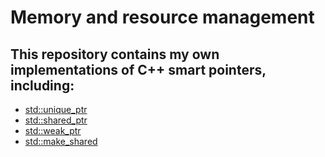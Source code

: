 # Memory and resource management

## This repository contains my own implementations of C++ smart pointers, including:
- [std::unique_ptr](https://github.com/WojtekMs/memory-management/tree/unique_ptr/homework/unique_ptr)
- [std::shared_ptr](https://github.com/WojtekMs/memory-management/tree/shared_ptr/homework/shared_ptr)
- [std::weak_ptr](https://github.com/WojtekMs/memory-management/tree/weak_ptr/homework/shared_ptr)
- [std::make_shared](https://github.com/WojtekMs/memory-management/tree/make_shared/homework/shared_ptr)
